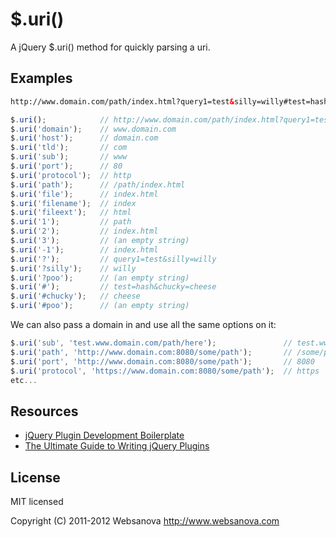 # $.uri()

A jQuery $.uri() method for quickly parsing a uri.


## Examples

```html
http://www.domain.com/path/index.html?query1=test&silly=willy#test=hash&chucky=cheese
```

```javascript
$.uri();            // http://www.domain.com/path/index.html?query1=test&silly=willy#test=hash&chucky=cheese
$.uri('domain');    // www.domain.com
$.uri('host');      // domain.com
$.uri('tld');       // com
$.uri('sub');       // www
$.uri('port');      // 80
$.uri('protocol');  // http
$.uri('path');      // /path/index.html
$.uri('file');      // index.html
$.uri('filename');  // index
$.uri('fileext');   // html
$.uri('1');         // path
$.uri('2');         // index.html
$.uri('3');         // (an empty string)
$.uri('-1');        // index.html
$.uri('?');         // query1=test&silly=willy
$.uri('?silly');    // willy
$.uri('?poo');      // (an empty string)
$.uri('#');         // test=hash&chucky=cheese
$.uri('#chucky');   // cheese
$.uri('#poo');      // (an empty string)
```

We can also pass a domain in and use all the same options on it:

```javascript
$.uri('sub', 'test.www.domain.com/path/here');               // test.www
$.uri('path', 'http://www.domain.com:8080/some/path');       // /some/path
$.uri('port', 'http://www.domain.com:8080/some/path');       // 8080
$.uri('protocol', 'https://www.domain.com:8080/some/path');  // https
etc...
```


## Resources

* [jQuery Plugin Development Boilerplate](http://www.websanova.com/tutorials/jquery/jquery-plugin-development-boilerplate)
* [The Ultimate Guide to Writing jQuery Plugins](http://www.websanova.com/tutorials/jquery/the-ultimate-guide-to-writing-jquery-plugins)


## License

MIT licensed

Copyright (C) 2011-2012 Websanova http://www.websanova.com